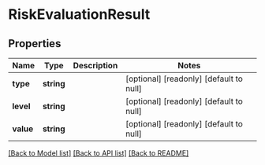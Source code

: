 # RiskEvaluationResult

## Properties
Name | Type | Description | Notes
------------ | ------------- | ------------- | -------------
**type** | **string** |  | [optional] [readonly] [default to null]
**level** | **string** |  | [optional] [readonly] [default to null]
**value** | **string** |  | [optional] [readonly] [default to null]

[[Back to Model list]](../README.md#documentation-for-models) [[Back to API list]](../README.md#documentation-for-api-endpoints) [[Back to README]](../README.md)


